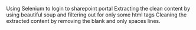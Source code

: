 Using Selenium to login to sharepoint portal
Extracting the clean content by using beautiful soup and filtering out for only some html tags
Cleaning the extracted content by removing the blank and only spaces lines.
